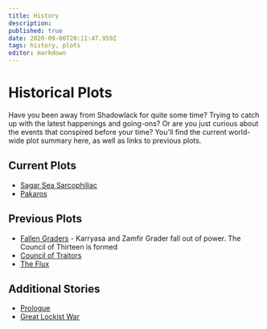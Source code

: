 ```yaml
---
title: History
description: 
published: true
date: 2020-09-06T20:11:47.959Z
tags: history, plots
editor: markdown
---
```


# Historical Plots

Have you been away from Shadowlack for quite some time? Trying to catch up with the latest happenings and going-ons? Or are you just curious about the events that conspired before your time? You'll find the current world-wide plot summary here, as well as links to previous plots.

Current Plots
--------------

* [Sagar Sea Sarcophiliac](/history/sagar-sea-sarcophiliac "wikilink")
* [Pakaros](/plots/pakaros)

Previous Plots
--------------

* [Fallen Graders](/history/fallen-graders "wikilink") - Karryasa and Zamfir Grader fall out of power. The Council of Thirteen is formed
* [Council of Traitors](/history/council-of-traitors "wikilink")
* [The Flux](/history/the-flux "wikilink")

Additional Stories
--------------

* [Prologue](/history/prologue "wikilink")
* [Great Lockist War](/history/great-lockist-war "wikilink")